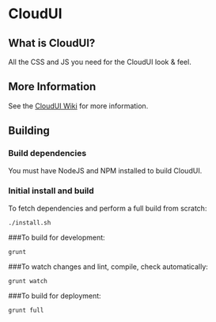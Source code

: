 # CloudUI

## What is CloudUI?
All the CSS and JS you need for the CloudUI look & feel.


## More Information
See the [CloudUI Wiki](https://git.corp.adobe.com/lawdavis/CloudUI/wiki) for more information.

## Building

### Build dependencies

You must have NodeJS and NPM installed to build CloudUI. 

### Initial install and build

To fetch dependencies and perform a full build from scratch:
```
./install.sh
```

###To build for development:

```
grunt
```

###To watch changes and lint, compile, check automatically:

```
grunt watch
```

###To build for deployment:

```
grunt full
```
